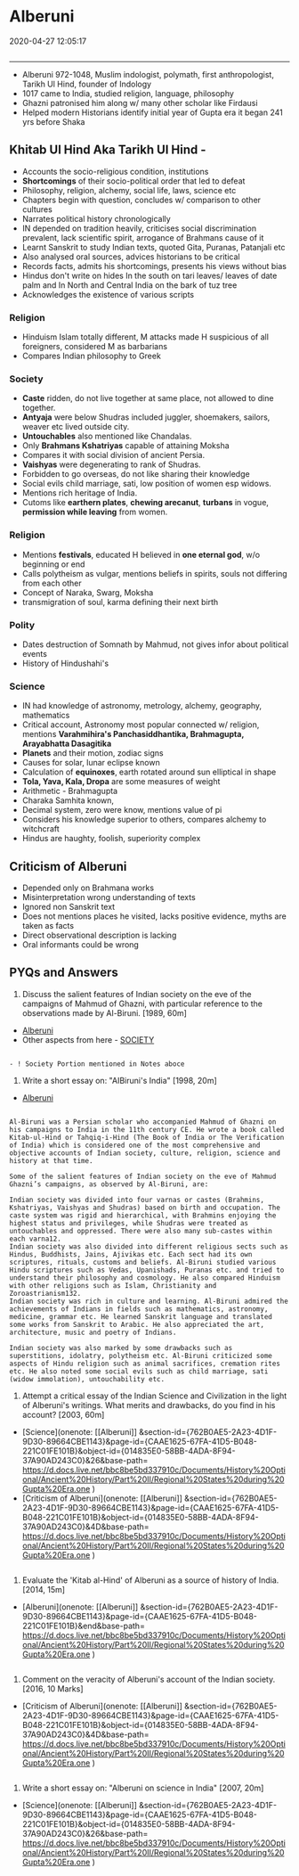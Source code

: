 # Alberuni

2020-04-27 12:05:17

```toc
```

---
- Alberuni 972-1048, Muslim indologist, polymath, first anthropologist, Tarikh Ul Hind, founder of Indology
- 1017 came to India, studied religion, language, philosophy
- Ghazni patronised him along w/ many other scholar like Firdausi
- Helped modern Historians identify initial year of Gupta era it began 241 yrs before Shaka

## Khitab Ul Hind Aka Tarikh Ul Hind -

- Accounts the socio-religious condition, institutions
- **Shortcomings** of their socio-political order that led to defeat
- Philosophy, religion, alchemy, social life, laws, science etc
- Chapters begin with question, concludes w/ comparison to other cultures
- Narrates political history chronologically
- IN depended on tradition heavily, criticises social discrimination prevalent, lack scientific spirit, arrogance of Brahmans cause of it
- Learnt Sanskrit to study Indian texts, quoted Gita, Puranas, Patanjali etc
- Also analysed oral sources, advices historians to be critical
- Records facts, admits his shortcomings, presents his views without bias
- Hindus don't write on hides In the south on tari leaves/ leaves of date palm and In North and Central India on the bark of tuz tree
- Acknowledges the existence of various scripts

### Religion

- Hinduism Islam totally different, M attacks made H suspicious of all foreigners, considered M as barbarians
- Compares Indian philosophy to Greek

### Society

- **Caste** ridden, do not live together at same place, not allowed to dine together.
- **Antyaja** were below Shudras included juggler, shoemakers, sailors, weaver etc lived outside city.
- **Untouchables** also mentioned like Chandalas.
- Only **Brahmans Kshatriyas** capable of attaining Moksha
- Compares it with social division of ancient Persia.
- **Vaishyas** were degenerating to rank of Shudras.
- Forbidden to go overseas, do not like sharing their knowledge
- Social evils child marriage, sati, low position of women esp widows.
- Mentions rich heritage of India.
- Cutoms like **earthern plates**, **chewing arecanut**, **turbans** in vogue, **permission while leaving** from women.

### Religion

- Mentions **festivals**, educated H believed in **one eternal god**, w/o beginning or end
- Calls polytheism as vulgar, mentions beliefs in spirits, souls not differing from each other
- Concept of Naraka, Swarg, Moksha
- transmigration of soul, karma defining their next birth

### Polity

- Dates destruction of Somnath by Mahmud, not gives infor about political events
- History of Hindushahi's

### **Science**

- IN had knowledge of astronomy, metrology, alchemy, geography, mathematics
- Critical account, Astronomy most popular connected w/ religion, mentions **Varahmihira's Panchasiddhantika, Brahmagupta, Arayabhatta Dasagitika**
- **Planets** and their motion, zodiac signs
- Causes for solar, lunar eclipse known
- Calculation of **equinoxes**, earth rotated around sun elliptical in shape
- **Tola, Yava, Kala, Dropa** are some measures of weight
- Arithmetic - Brahmagupta
- Charaka Samhita known,
- Decimal system, zero were know, mentions value of pi
- Considers his knowledge superior to others, compares alchemy to witchcraft
- Hindus are haughty, foolish, superiority complex

## Criticism of Alberuni

- Depended only on Brahmana works
- Misinterpretation wrong understanding of texts
- Ignored non Sanskrit text
- Does not mentions places he visited, lacks positive evidence, myths are taken as facts
- Direct observational description is lacking
- Oral informants could be wrong

## PYQs and Answers

1. Discuss the salient features of Indian society on the eve of the campaigns of Mahmud of Ghazni, with particular reference to the observations made by Al-Biruni. [1989, 60m]
- [Alberuni](onenote:[[Alberuni]]&section-id={762B0AE5-2A23-4D1F-9D30-89664CBE1143}&page-id={CAAE1625-67FA-41D5-B048-221C01FE101B}&end&base-path=https://d.docs.live.net/bbc8be5bd337910c/Documents/History%20Optional/Ancient%20History/Part%20II/Regional%20States%20during%20Gupta%20Era.one)
- Other aspects from here - [SOCIETY](onenote:[[Economy]]%20and%20Society&section-id={762B0AE5-2A23-4D1F-9D30-89664CBE1143}&page-id={326D2149-87B5-4A27-9A78-18CD1483D1C8}&object-id={360BB1ED-B5FF-4E44-B12A-F163105DC67D}&C&base-path=https://d.docs.live.net/bbc8be5bd337910c/Documents/History%20Optional/Ancient%20History/Part%20II/Regional%20States%20during%20Gupta%20Era.one)

```ad-Answer

- ! Society Portion mentioned in Notes aboce

```

1. Write a short essay on: "AIBiruni's India" [1998, 20m]
- [Alberuni](onenote:[[Alberuni]]&section-id={762B0AE5-2A23-4D1F-9D30-89664CBE1143}&page-id={CAAE1625-67FA-41D5-B048-221C01FE101B}&end&base-path=https://d.docs.live.net/bbc8be5bd337910c/Documents/History%20Optional/Ancient%20History/Part%20II/Regional%20States%20during%20Gupta%20Era.one)

```ad-Answer

Al-Biruni was a Persian scholar who accompanied Mahmud of Ghazni on his campaigns to India in the 11th century CE. He wrote a book called Kitab-ul-Hind or Tahqiq-i-Hind (The Book of India or The Verification of India) which is considered one of the most comprehensive and objective accounts of Indian society, culture, religion, science and history at that time.

Some of the salient features of Indian society on the eve of Mahmud Ghazni’s campaigns, as observed by Al-Biruni, are:

Indian society was divided into four varnas or castes (Brahmins, Kshatriyas, Vaishyas and Shudras) based on birth and occupation. The caste system was rigid and hierarchical, with Brahmins enjoying the highest status and privileges, while Shudras were treated as untouchables and oppressed. There were also many sub-castes within each varna12.
Indian society was also divided into different religious sects such as Hindus, Buddhists, Jains, Ajivikas etc. Each sect had its own scriptures, rituals, customs and beliefs. Al-Biruni studied various Hindu scriptures such as Vedas, Upanishads, Puranas etc. and tried to understand their philosophy and cosmology. He also compared Hinduism with other religions such as Islam, Christianity and Zoroastrianism132.
Indian society was rich in culture and learning. Al-Biruni admired the achievements of Indians in fields such as mathematics, astronomy, medicine, grammar etc. He learned Sanskrit language and translated some works from Sanskrit to Arabic. He also appreciated the art, architecture, music and poetry of Indians.

Indian society was also marked by some drawbacks such as superstitions, idolatry, polytheism etc. Al-Biruni criticized some aspects of Hindu religion such as animal sacrifices, cremation rites etc. He also noted some social evils such as child marriage, sati (widow immolation), untouchability etc.

```

1. Attempt a critical essay of the Indian Science and Civilization in the light of Alberuni's writings. What merits and drawbacks, do you find in his account? [2003, 60m]
- [Science](onenote: [[Alberuni]] &section-id={762B0AE5-2A23-4D1F-9D30-89664CBE1143}&page-id={CAAE1625-67FA-41D5-B048-221C01FE101B}&object-id={014835E0-58BB-4ADA-8F94-37A90AD243C0}&26&base-path= <https://d.docs.live.net/bbc8be5bd337910c/Documents/History%20Optional/Ancient%20History/Part%20II/Regional%20States%20during%20Gupta%20Era.one> )
- [Criticism of Alberuni](onenote: [[Alberuni]] &section-id={762B0AE5-2A23-4D1F-9D30-89664CBE1143}&page-id={CAAE1625-67FA-41D5-B048-221C01FE101B}&object-id={014835E0-58BB-4ADA-8F94-37A90AD243C0}&4D&base-path= <https://d.docs.live.net/bbc8be5bd337910c/Documents/History%20Optional/Ancient%20History/Part%20II/Regional%20States%20during%20Gupta%20Era.one> )

```ad-Answer

```

1. Evaluate the 'Kitab al-Hind' of Alberuni as a source of history of India. [2014, 15m]
- [Alberuni](onenote: [[Alberuni]] &section-id={762B0AE5-2A23-4D1F-9D30-89664CBE1143}&page-id={CAAE1625-67FA-41D5-B048-221C01FE101B}&end&base-path= <https://d.docs.live.net/bbc8be5bd337910c/Documents/History%20Optional/Ancient%20History/Part%20II/Regional%20States%20during%20Gupta%20Era.one> )

```ad-Answer

```

1. Comment on the veracity of Alberuni's account of the Indian society. [2016, 10 Marks]
- [Criticism of Alberuni](onenote: [[Alberuni]] &section-id={762B0AE5-2A23-4D1F-9D30-89664CBE1143}&page-id={CAAE1625-67FA-41D5-B048-221C01FE101B}&object-id={014835E0-58BB-4ADA-8F94-37A90AD243C0}&4D&base-path= <https://d.docs.live.net/bbc8be5bd337910c/Documents/History%20Optional/Ancient%20History/Part%20II/Regional%20States%20during%20Gupta%20Era.one> )

```ad-Answer

```

1. Write a short essay on: "Alberuni on science in India" [2007, 20m]
- [Science](onenote: [[Alberuni]] &section-id={762B0AE5-2A23-4D1F-9D30-89664CBE1143}&page-id={CAAE1625-67FA-41D5-B048-221C01FE101B}&object-id={014835E0-58BB-4ADA-8F94-37A90AD243C0}&26&base-path= <https://d.docs.live.net/bbc8be5bd337910c/Documents/History%20Optional/Ancient%20History/Part%20II/Regional%20States%20during%20Gupta%20Era.one> )

```ad-Answer

```
